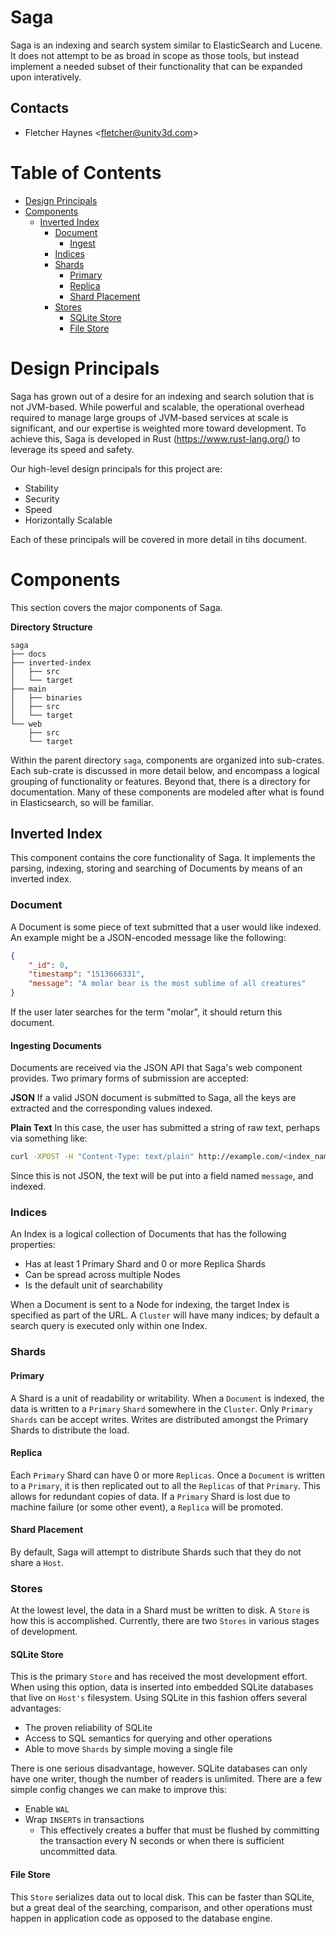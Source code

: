 # Saga
Saga is an indexing and search system similar to ElasticSearch and Lucene. It does not attempt to be as broad in scope as those tools, but instead implement a needed subset of their functionality that can be expanded upon interatively.

## Contacts
* Fletcher Haynes \<fletcher@unity3d.com\>

# Table of Contents

* [Design Principals](#design-principals)
* [Components](#components)
    * [Inverted Index](#inverted-index)
      * [Document](#document)
        * [Ingest](#ingesting-documents)
      * [Indices](#indices)
      * [Shards](#shards)
        * [Primary](#primary)
        * [Replica](#replica)
        * [Shard Placement](#shard-placement)
      * [Stores](#stores)
        * [SQLite Store](#sqlite-store)
        * [File Store](#file-store)

# Design Principals
Saga has grown out of a desire for an indexing and search solution that is not JVM-based. While powerful and scalable, the operational overhead required to manage large groups of JVM-based services at scale is significant, and our expertise is weighted more toward development. To achieve this, Saga is developed in Rust (https://www.rust-lang.org/) to leverage its speed and safety.

Our high-level design principals for this project are:

* Stability
* Security
* Speed
* Horizontally Scalable

Each of these principals will be covered in more detail in tihs document. 

# Components
This section covers the major components of Saga.

**Directory Structure**
```
saga
├── docs
├── inverted-index
│   ├── src
│   └── target
├── main
│   ├── binaries
│   ├── src
│   └── target
└── web
    ├── src
    └── target
```

Within the parent directory `saga`, components are organized into sub-crates. Each sub-crate is discussed in more detail below, and encompass a logical grouping of functionality or features. Beyond that, there is a directory for documentation. Many of these components are modeled after what is found in Elasticsearch, so will be familiar.

## Inverted Index
This component contains the core functionality of Saga. It implements the parsing, indexing, storing and searching of Documents by means of an inverted index.

### Document
A Document is some piece of text submitted that a user would like indexed. An example might be a JSON-encoded message like the following:

```json
{
    "_id": 0,
    "timestamp": "1513666331",
    "message": "A molar bear is the most sublime of all creatures"
}
```

If the user later searches for the term "molar", it should return this document.

#### Ingesting Documents
Documents are received via the JSON API that Saga's web component provides. Two primary forms of submission are accepted:

**JSON**
If a valid JSON document is submitted to Saga, all the keys are extracted and the corresponding values indexed. 

**Plain Text**
In this case, the user has submitted a string of raw text, perhaps via something like:

```bash
curl -XPOST -H "Content-Type: text/plain" http://example.com/<index_name>/document -d "Who wouldn't want to be a molar bear?"
```

Since this is not JSON, the text will be put into a field named `message`, and indexed. 

### Indices
An Index is a logical collection of Documents that has the following properties:
* Has at least 1 Primary Shard and 0 or more Replica Shards
* Can be spread across multiple Nodes
* Is the default unit of searchability

When a Document is sent to a Node for indexing, the target Index is specified as part of the URL. A `Cluster` will have many indices; by default a search query is executed only within one Index.

### Shards

#### Primary
A Shard is a unit of readability or writability. When a `Document` is indexed, the data is written to a `Primary` `Shard` somewhere in the `Cluster`. Only `Primary` `Shards` can be accept writes. Writes are distributed amongst the Primary Shards to distribute the load.

#### Replica
Each `Primary` Shard can have 0 or more `Replicas`. Once a `Document` is written to a `Primary`, it is then replicated out to all the `Replicas` of that `Primary`. This allows for redundant copies of data. If a `Primary` Shard is lost due to machine failure (or some other event), a `Replica` will be promoted.

#### Shard Placement
By default, Saga will attempt to distribute Shards such that they do not share a `Host`.

### Stores
At the lowest level, the data in a Shard must be written to disk. A `Store` is how this is accomplished. Currently, there are two `Stores` in various stages of development.

#### SQLite Store
This is the primary `Store` and has received the most development effort. When using this option, data is inserted into embedded SQLite databases that live on `Host's` filesystem. Using SQLite in this fashion offers several advantages:

* The proven reliability of SQLite
* Access to SQL semantics for querying and other operations
* Able to move `Shards` by simple moving a single file

There is one serious disadvantage, however. SQLite databases can only have one writer, though the number of readers is unlimited. There are a few simple config changes we can make to improve this:

* Enable `WAL`
* Wrap `INSERT`s in transactions
  * This effectively creates a buffer that must be flushed by committing the transaction every N seconds or when there is sufficient uncommitted data.

#### File Store
This `Store` serializes data out to local disk. This can be faster than SQLite, but a great deal of the searching, comparison, and other operations must happen in application code as opposed to the database engine.
